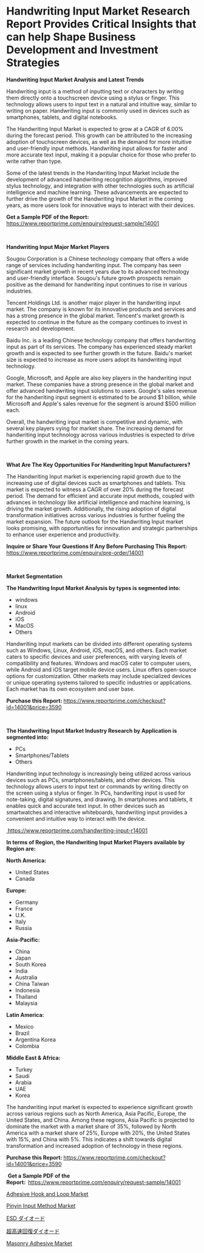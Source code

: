 <p><h1>Handwriting Input Market Research Report Provides Critical Insights that can help Shape Business Development and Investment Strategies</h1></p><p><strong>Handwriting Input Market Analysis and Latest Trends</strong></p>
<p><p>Handwriting input is a method of inputting text or characters by writing them directly onto a touchscreen device using a stylus or finger. This technology allows users to input text in a natural and intuitive way, similar to writing on paper. Handwriting input is commonly used in devices such as smartphones, tablets, and digital notebooks.</p><p>The Handwriting Input Market is expected to grow at a CAGR of 6.00% during the forecast period. This growth can be attributed to the increasing adoption of touchscreen devices, as well as the demand for more intuitive and user-friendly input methods. Handwriting input allows for faster and more accurate text input, making it a popular choice for those who prefer to write rather than type.</p><p>Some of the latest trends in the Handwriting Input Market include the development of advanced handwriting recognition algorithms, improved stylus technology, and integration with other technologies such as artificial intelligence and machine learning. These advancements are expected to further drive the growth of the Handwriting Input Market in the coming years, as more users look for innovative ways to interact with their devices.</p></p>
<p><strong>Get a Sample PDF of the Report:&nbsp;</strong> <a href="https://www.reportprime.com/enquiry/request-sample/14001">https://www.reportprime.com/enquiry/request-sample/14001</a></p>
<p>&nbsp;</p>
<p><strong>Handwriting Input Major Market Players</strong></p>
<p><p>Sougou Corporation is a Chinese technology company that offers a wide range of services including handwriting input. The company has seen significant market growth in recent years due to its advanced technology and user-friendly interface. Sougou's future growth prospects remain positive as the demand for handwriting input continues to rise in various industries.</p><p>Tencent Holdings Ltd. is another major player in the handwriting input market. The company is known for its innovative products and services and has a strong presence in the global market. Tencent's market growth is expected to continue in the future as the company continues to invest in research and development.</p><p>Baidu Inc. is a leading Chinese technology company that offers handwriting input as part of its services. The company has experienced steady market growth and is expected to see further growth in the future. Baidu's market size is expected to increase as more users adopt its handwriting input technology.</p><p>Google, Microsoft, and Apple are also key players in the handwriting input market. These companies have a strong presence in the global market and offer advanced handwriting input solutions to users. Google's sales revenue for the handwriting input segment is estimated to be around $1 billion, while Microsoft and Apple's sales revenue for the segment is around $500 million each.</p><p>Overall, the handwriting input market is competitive and dynamic, with several key players vying for market share. The increasing demand for handwriting input technology across various industries is expected to drive further growth in the market in the coming years.</p></p>
<p>&nbsp;</p>
<p><strong>What Are The Key Opportunities For Handwriting Input Manufacturers?</strong></p>
<p><p>The Handwriting Input market is experiencing rapid growth due to the increasing use of digital devices such as smartphones and tablets. This market is expected to witness a CAGR of over 20% during the forecast period. The demand for efficient and accurate input methods, coupled with advances in technology like artificial intelligence and machine learning, is driving the market growth. Additionally, the rising adoption of digital transformation initiatives across various industries is further fueling the market expansion. The future outlook for the Handwriting Input market looks promising, with opportunities for innovation and strategic partnerships to enhance user experience and productivity.</p></p>
<p><strong>Inquire or Share Your Questions If Any Before Purchasing This Report:</strong> <a href="https://www.reportprime.com/enquiry/pre-order/14001">https://www.reportprime.com/enquiry/pre-order/14001</a></p>
<p>&nbsp;</p>
<p><strong>Market Segmentation</strong></p>
<p><strong>The Handwriting Input Market Analysis by types is segmented into:</strong></p>
<p><ul><li>windows</li><li>linux</li><li>Android</li><li>iOS</li><li>MacOS</li><li>Others</li></ul></p>
<p><p>Handwriting input markets can be divided into different operating systems such as Windows, Linux, Android, iOS, macOS, and others. Each market caters to specific devices and user preferences, with varying levels of compatibility and features. Windows and macOS cater to computer users, while Android and iOS target mobile device users. Linux offers open-source options for customization. Other markets may include specialized devices or unique operating systems tailored to specific industries or applications. Each market has its own ecosystem and user base.</p></p>
<p><strong>Purchase this Report:&nbsp;</strong><a href="https://www.reportprime.com/checkout?id=14001&price=3590">https://www.reportprime.com/checkout?id=14001&price=3590</a></p>
<p>&nbsp;</p>
<p><strong>The Handwriting Input Market Industry Research by Application is segmented into:</strong></p>
<p><ul><li>PCs</li><li>Smartphones/Tablets</li><li>Others</li></ul></p>
<p><p>Handwriting input technology is increasingly being utilized across various devices such as PCs, smartphones/tablets, and other devices. This technology allows users to input text or commands by writing directly on the screen using a stylus or finger. In PCs, handwriting input is used for note-taking, digital signatures, and drawing. In smartphones and tablets, it enables quick and accurate text input. In other devices such as smartwatches and interactive whiteboards, handwriting input provides a convenient and intuitive way to interact with the device.</p></p>
<p><a href="https://www.reportprime.com/handwriting-input-r14001">&nbsp;https://www.reportprime.com/handwriting-input-r14001</a></p>
<p><strong>In terms of Region, the Handwriting Input Market Players available by Region are:</strong></p>
<p>
    <p> <strong> North America: </strong>
        <ul>
            <li>United States</li>
            <li>Canada</li>
        </ul>
        </p> 
    <p> <strong> Europe: </strong>
        <ul>
            <li>Germany</li>
            <li>France</li>
            <li>U.K.</li>
            <li>Italy</li>
            <li>Russia</li>
        </ul>
        </p> 
    <p> <strong> Asia-Pacific: </strong>
        <ul>
            <li>China</li>
            <li>Japan</li>
            <li>South Korea</li>
            <li>India</li>
            <li>Australia</li>
            <li>China Taiwan</li>
            <li>Indonesia</li>
            <li>Thailand</li>
            <li>Malaysia</li>
        </ul>
        </p> 
    <p> <strong> Latin America: </strong>
        <ul>
            <li>Mexico</li>
            <li>Brazil</li>
            <li>Argentina Korea</li>
            <li>Colombia</li>
        </ul>
        </p> 
    <p> <strong> Middle East & Africa: </strong>
        <ul>
            <li>Turkey</li>
            <li>Saudi</li>
            <li>Arabia</li>
            <li>UAE</li>
            <li>Korea</li>
        </ul>
    </p>
    </p>
<p><p>The handwriting input market is expected to experience significant growth across various regions such as North America, Asia Pacific, Europe, the United States, and China. Among these regions, Asia Pacific is projected to dominate the market with a market share of 35%, followed by North America with a market share of 25%, Europe with 20%, the United States with 15%, and China with 5%. This indicates a shift towards digital transformation and increased adoption of technology in these regions.</p></p>
<p><strong>Purchase this Report: </strong><a href="https://www.reportprime.com/checkout?id=14001&price=3590">https://www.reportprime.com/checkout?id=14001&price=3590</a></p>
<p>&nbsp;<strong>Get a Sample PDF of the Report:&nbsp;&nbsp;</strong><a href="https://www.reportprime.com/enquiry/request-sample/14001">https://www.reportprime.com/enquiry/request-sample/14001</a></p>
<p><strong></strong></p>
<p><p><a href="https://issuu.com/reportprime-2/docs/adhesive-hook-and-loop-market-size-2030.pptx">Adhesive Hook and Loop Market</a></p><p><a href="https://github.com/brentleyjimmiealvaradoz4l1rea/Market-Research-Report-List-2/blob/main/pinyin-input-method-market.md">Pinyin Input Method Market</a></p><p><a href="https://github.com/gfggqjbfys368009/Market-Research-Report-List-1/blob/main/118022824954.md">ESD ダイオード</a></p><p><a href="https://github.com/qwpelcjko9242629/Market-Research-Report-List-1/blob/main/157323324953.md">超高速回復ダイオード</a></p><p><a href="https://issuu.com/reportprime-2/docs/masonry-adhesive-market-size-2030.pptx">Masonry Adhesive Market</a></p></p>
